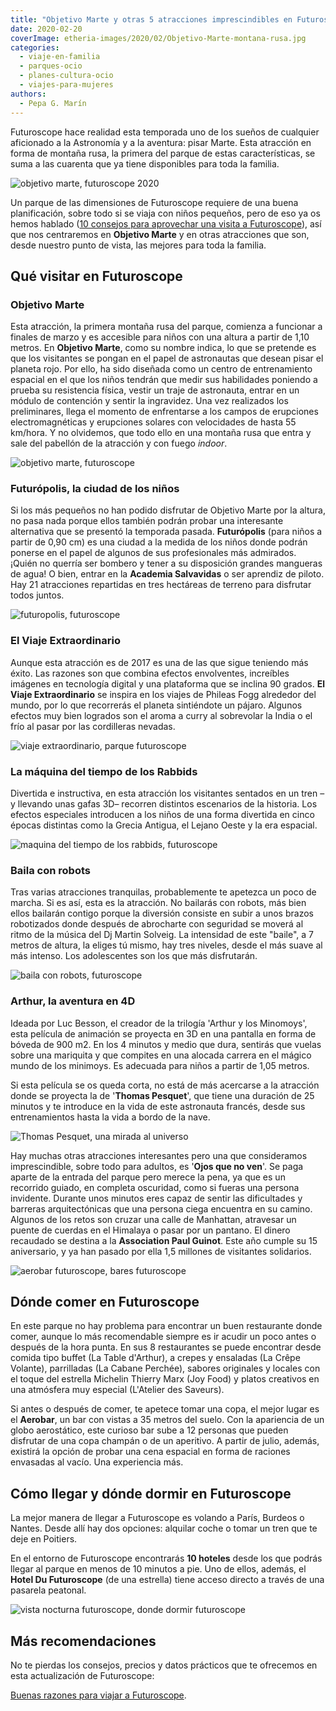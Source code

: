 ```yaml
---
title: "Objetivo Marte y otras 5 atracciones imprescindibles en Futuroscope"
date: 2020-02-20
coverImage: etheria-images/2020/02/Objetivo-Marte-montana-rusa.jpg
categories: 
  - viaje-en-familia
  - parques-ocio
  - planes-cultura-ocio
  - viajes-para-mujeres
authors: 
  - Pepa G. Marín
---
```


Futuroscope hace realidad esta temporada uno de los sueños de cualquier aficionado a la 
Astronomía y a la aventura: pisar Marte. Esta atracción en forma de montaña rusa, la 
primera del parque de estas características, se suma a las cuarenta que ya tiene 
disponibles para toda la familia. 

![objetivo marte, futuroscope 2020](etheria-images/2020/02/Futuroscope-objetivo-marte-900x600.jpg "Objetivo Marte, la nueva atracción de Futuroscope en 2020. © Calune, Glory Paris, D LAMING, AEROPHILE - Futuroscope")

Un parque de las dimensiones de Futuroscope requiere de una buena planificación, sobre 
todo si se viaja con niños pequeños, pero de eso ya os hemos hablado ([10 consejos para 
aprovechar una visita a 
Futuroscope](https://etheriamagazine.com/2018/08/24/10-consejos-futuroscope/)), así que 
nos centraremos en **Objetivo Marte** y en otras atracciones que son, desde nuestro 
punto de vista, las mejores para toda la familia. 

## Qué visitar en Futuroscope

### Objetivo Marte

Esta atracción, la primera montaña rusa del parque, comienza a funcionar a finales de 
marzo y es accesible para niños con una altura a partir de 1,10 metros. En **Objetivo 
Marte**, como su nombre indica, lo que se pretende es que los visitantes se pongan en el 
papel de astronautas que desean pisar el planeta rojo. Por ello, ha sido diseñada como 
un centro de entrenamiento espacial en el que los niños tendrán que medir sus 
habilidades poniendo a prueba su resistencia física, vestir un traje de astronauta, 
entrar en un módulo de contención y sentir la ingravidez. Una vez realizados los 
preliminares, llega el momento de enfrentarse a los campos de erupciones 
electromagnéticas y erupciones solares con velocidades de hasta 55 km/hora. Y no 
olvidemos, que todo ello en una montaña rusa que entra y sale del pabellón de la 
atracción y con fuego _indoor_. 

![objetivo marte, futuroscope](etheria-images/2020/02/Objetivo-Marte-montana-rusa-900x728.jpg "Montaña rusa de Objetivo Marte. © Glory Paris - Futuroscope")

### Futurópolis, la ciudad de los niños

Si los más pequeños no han podido disfrutar de Objetivo Marte por la altura, no pasa 
nada porque ellos también podrán probar una interesante alternativa que se presentó la 
temporada pasada. **Futurópolis** (para niños a partir de 0,90 cm) es una ciudad a la 
medida de los niños donde podrán ponerse en el papel de algunos de sus profesionales más 
admirados. ¡Quién no querría ser bombero y tener a su disposición grandes mangueras de 
agua! O bien, entrar en la **Academia Salvavidas** o ser aprendiz de piloto. Hay 21 
atracciones repartidas en tres hectáreas de terreno para disfrutar todos juntos. 

![futuropolis, futuroscope](etheria-images/2020/02/Academia-Salvavidas-Futuropolis-900x600.jpg "Academia de Salvamento de Futurópolis. © Christophe BENE/Brune/D LAMING, Architecte/Futuroscope")

### El Viaje Extraordinario

Aunque esta atracción es de 2017 es una de las que sigue teniendo más éxito. Las razones 
son que combina efectos envolventes, increíbles imágenes en tecnología digital y una 
plataforma que se inclina 90 grados. **El Viaje Extraordinario** se inspira en los 
viajes de Phileas Fogg alrededor del mundo, por lo que recorrerás el planeta sintiéndote 
un pájaro. Algunos efectos muy bien logrados son el aroma a curry al sobrevolar la India 
o el frío al pasar por las cordilleras nevadas. 

![viaje extraordinario, parque futuroscope](etheria-images/2020/02/futuroscope-el-viaje-extraordinario-900x600.jpg "El Viaje Extraordinario de Futuroscope. © Futuroscope/Cube Creative/Brune/B.Comtesse")

### La máquina del tiempo de los Rabbids

Divertida e instructiva, en esta atracción los visitantes sentados en un tren –y 
llevando unas gafas 3D– recorren distintos escenarios de la historia. Los efectos 
especiales introducen a los niños de una forma divertida en cinco épocas distintas como 
la Grecia Antigua, el Lejano Oeste y la era espacial. 

![maquina del tiempo de los rabbids, futuroscope](etheria-images/2020/02/futuroscope-Maquina-del-tiempo-900x546.jpg "La Máquina del Tiempo de los Rabbids. © JL AUDY-O HERAL/FUTUROSCOPE/Lapins Crétins TM & © /Ubisoft")

### Baila con robots

Tras varias atracciones tranquilas, probablemente te apetezca un poco de marcha. Si es 
así, esta es la atracción. No bailarás con robots, más bien ellos bailarán contigo 
porque la diversión consiste en subir a unos brazos robotizados donde después de 
abrocharte con seguridad se moverá al ritmo de la música del Dj Martin Solveig. La 
intensidad de este "baile", a 7 metros de altura, la eliges tú mismo, hay tres niveles, 
desde el más suave al más intenso. Los adolescentes son los que más disfrutarán. 

![baila con robots, futuroscope](etheria-images/2020/02/futuroscope-baila-con-robots-900x544.jpg "Baila con robots. © ACI (JL AUDY-F JUILLE)/Kuka/BCBG/FUTUROSCOPE")

### Arthur, la aventura en 4D

Ideada por Luc Besson, el creador de la trilogía 'Arthur y los Minomoys', esta película 
de animación se proyecta en 3D en una pantalla en forma de bóveda de 900 m2. En los 4 
minutos y medio que dura, sentirás que vuelas sobre una mariquita y que compites en una 
alocada carrera en el mágico mundo de los minimoys. Es adecuada para niños a partir de 
1,05 metros. 

Si esta película se os queda corta, no está de más acercarse a la atracción donde se 
proyecta la de '**Thomas Pesquet**', que tiene una duración de 25 minutos y te introduce 
en la vida de este astronauta francés, desde sus entrenamientos hasta la vida a bordo de 
la nave. 

![Thomas Pesquet, una mirada al universo](etheria-images/2020/02/thomas-Pesquet-futuroscope-900x647.jpg "Thomas Pesquet, una mirada al universo. © ESA/NASA")

Hay muchas otras atracciones interesantes pero una que consideramos imprescindible, 
sobre todo para adultos, es '**Ojos que no ven**'. Se paga aparte de la entrada del 
parque pero merece la pena, ya que es un recorrido guiado, en completa oscuridad, como 
si fueras una persona invidente. Durante unos minutos eres capaz de sentir las 
dificultades y barreras arquitectónicas que una persona ciega encuentra en su camino. 
Algunos de los retos son cruzar una calle de Manhattan, atravesar un puente de cuerdas 
en el Himalaya o pasar por un pantano. El dinero recaudado se destina a la **Association 
Paul Guinot**. Este año cumple su 15 aniversario, y ya han pasado por ella 1,5 millones 
de visitantes solidarios. 

![aerobar futuroscope, bares futuroscope](etheria-images/2020/02/aerobar-futuroscope-900x707.jpg "Aerobar de Futuroscope. © JL AUDY/Aircopter/AEROPHILE/D LAMING, Architecte/FUTUROSCOPE")

## Dónde comer en Futuroscope

En este parque no hay problema para encontrar un buen restaurante donde comer, aunque lo 
más recomendable siempre es ir acudir un poco antes o después de la hora punta. En sus 8 
restaurantes se puede encontrar desde comida tipo buffet (La Table d'Arthur), a crepes y 
ensaladas (La Crêpe Volante), parrilladas (La Cabane Perchée), sabores originales y 
locales con el toque del estrella Michelin Thierry Marx (Joy Food) y platos creativos en 
una atmósfera muy especial (L'Atelier des Saveurs). 

Si antes o después de comer, te apetece tomar una copa, el mejor lugar es el 
**Aerobar**, un bar con vistas a 35 metros del suelo. Con la apariencia de un globo 
aerostático, este curioso bar sube a 12 personas que pueden disfrutar de una copa 
champán o de un aperitivo. A partir de julio, además, existirá la opción de probar una 
cena espacial en forma de raciones envasadas al vacío. Una experiencia más. 

## Cómo llegar y dónde dormir en Futuroscope

La mejor manera de llegar a Futuroscope es volando a París, Burdeos o Nantes. Desde allí 
hay dos opciones: alquilar coche o tomar un tren que te deje en Poitiers. 

En el entorno de Futuroscope encontrarás **10 hoteles** desde los que podrás llegar al 
parque en menos de 10 minutos a pie. Uno de ellos, además, el **Hotel Du Futuroscope** 
(de una estrella) tiene acceso directo a través de una pasarela peatonal. 

![vista nocturna futuroscope, donde dormir futuroscope](etheria-images/2020/02/futuropolis-Vista-nocturna-900x591.jpg "Vista nocturna. © Futuroscope/JL Audy")

## Más recomendaciones

No te pierdas los consejos, precios y datos prácticos que te ofrecemos en esta 
actualización de Futuroscope: 

[Buenas razones para viajar a 
Futuroscope](https://etheriamagazine.com/2022/03/30/novedades-futuroscope-2022/).
